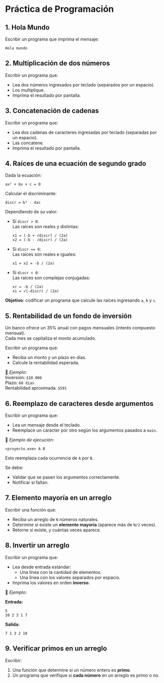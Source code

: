 # Práctica de Programación

## 1. Hola Mundo

Escribir un programa que imprima el mensaje:

```
Hola mundo
```

## 2. Multiplicación de dos números

Escribir un programa que:

- Lea dos números ingresados por teclado (separados por un espacio).
- Los multiplique.
- Imprima el resultado por pantalla.


## 3. Concatenación de cadenas

Escribir un programa que:

- Lea dos cadenas de caracteres ingresadas por teclado (separadas por un espacio).
- Las concatene.
- Imprima el resultado por pantalla.


## 4. Raíces de una ecuación de segundo grado

Dada la ecuación:

```
ax² + bx + c = 0
```

Calcular el discriminante:

```
discr = b² - 4ac
```

Dependiendo de su valor:

- Si `discr > 0`:  
  Las raíces son reales y distintas:  
  ```
  x1 = (-b + √discr) / (2a)
  x2 = (-b - √discr) / (2a)
  ```

- Si `discr == 0`:  
  Las raíces son reales e iguales:  
  ```
  x1 = x2 = -b / (2a)
  ```

- Si `discr < 0`:  
  Las raíces son complejas conjugadas:  
  ```
  xr = -b / (2a)
  xi = √(-discr) / (2a)
  ```

**Objetivo**: codificar un programa que calcule las raíces ingresando `a`, `b` y `c`.


## 5. Rentabilidad de un fondo de inversión

Un banco ofrece un 35% anual con pagos mensuales (interés compuesto mensual).  
Cada mes se capitaliza el monto acumulado.

Escribir un programa que:

- Reciba un monto y un plazo en días.
- Calcule la rentabilidad esperada.

📌 *Ejemplo*:  
Inversión: `$10.000`  
Plazo: `60 días`  
Rentabilidad aproximada: `$591`


## 6. Reemplazo de caracteres desde argumentos

Escribir un programa que:

- Lea un mensaje desde el teclado.
- Reemplace un carácter por otro según los argumentos pasados a `main`.

📌 *Ejemplo de ejecución*:

```
<proyecto.exe> A B
```

Esto reemplaza cada ocurrencia de `A` por `B`.

Se debe:

- Validar que se pasen los argumentos correctamente.
- Notificar si faltan.

## 7. Elemento mayoría en un arreglo

Escribir una función que:

- Reciba un arreglo de `N` números naturales.
- Determine si existe un **elemento mayoría** (aparece más de `N/2` veces).
- Retorne si existe, y cuántas veces aparece.


## 8. Invertir un arreglo

Escribir un programa que:

- Lea desde entrada estándar:
  - Una línea con la cantidad de elementos.
  - Una línea con los valores separados por espacio.
- Imprima los valores en orden **inverso**.

📌 *Ejemplo*:

**Entrada:**
```
5
10 2 3 1 7
```

**Salida:**
```
7 1 3 2 10
```


## 9. Verificar primos en un arreglo

Escribir:

1. Una función que determine si un número entero es **primo**.
2. Un programa que verifique si **cada número** en un arreglo es primo o no.